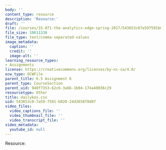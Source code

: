 ```yaml
---
body: ''
content_type: resource
description: 'Resource:'
draft: ''
file: /courses/15-071-the-analytics-edge-spring-2017/543653c07a597591b02024d3658f8d07_dailykos.csv
file_size: 10611336
file_type: text/comma-separated-values
image_metadata:
  caption: ''
  credit: ''
  image-alt: ''
learning_resource_types:
- Assignments
license: https://creativecommons.org/licenses/by-nc-sa/4.0/
ocw_type: OCWFile
parent_title: 6.5 Assignment 6
parent_type: CourseSection
parent_uid: 940f7353-62c6-3a66-1b04-174a40036c29
resourcetype: Other
title: dailykos.csv
uid: 543653c0-7a59-7591-b020-24d3658f8d07
video_files:
  video_captions_file: ''
  video_thumbnail_file: ''
  video_transcript_file: ''
video_metadata:
  youtube_id: null
---
```

Resource: